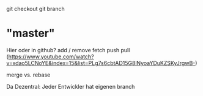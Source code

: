 git checkout
git branch

# "master"

Hier oder in github?
add / remove
fetch push pull (https://www.youtube.com/watch?v=xdao5LCNoYE&index=15&list=PLg7s6cbtAD15G8lNyoaYDuKZSKyJrgwB-)

merge vs. rebase


Da Dezentral: Jeder Entwickler hat eigenen branch

